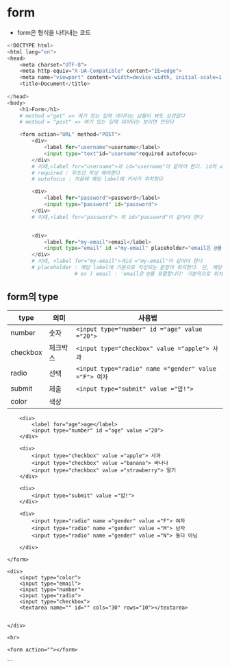# form
- form은 형식을 나타내는 코드

```python
<!DOCTYPE html>
<html lang="en">
<head>
    <meta charset="UTF-8">
    <meta http-equiv="X-UA-Compatible" content="IE=edge">
    <meta name="viewport" content="width=device-width, initial-scale=1.0">
    <title>Document</title>
   
</head>
<body>
    <h1>Form</h1>
    # method ="get" => 여기 있는 입력 데이터는 남들이 봐도 상관없다
    # method = "post" => 여기 있는 입력 데이터는 보이면 안된다

    <form action="URL" method="POST">
        <div>
            <label for="username">username</label>
            <input type="text"id="username"required autofocus>
        </div>
        # 이때,<label for="username">과 id="username"이 같아야 한다. id의 username에 기반하여 lable을 하겠다는 의미
        # required : 무조건 작성 해야한다
        # autofocus : 처음에 해당 label에 커서가 위치한다

        <div>
            <label for="password">password</label>
            <input type="password" id="password">
        </div>
        # 이때,<label for="password"> 와 id="password"이 같아야 한다 


        <div>
            <label for="my-email">email</label>
            <input type="email" id ="my-email" placeholder="email은 @를 포함합니다">
        </div>
        # 이때, <label for="my-email">과id ="my-email"이 같아야 한다
        # placeholder : 해당 label에 기본으로 작성되는 문장이 위치한다. 단, 해당 form의 결과에 영향 X
                      # ex ) email : 'email은 @를 포함합니다' 기본적으로 위치
```
## form의 type
|type|의미|사용법|
|---|---|---|
|number|숫자|`<input type="number" id ="age" value ="20">`|
|checkbox|체크박스|`<input type="checkbox" value ="apple"> 사과`|
|radio|선택|`<input type="radio" name ="gender" value ="F"> 여자`|
|submit|제출|`<input type="submit" value ="얍!">`|
|color|색상|



        <div>
            <label for="age">age</label>
            <input type="number" id ="age" value ="20">
        </div>

        <div>
            <input type="checkbox" value ="apple"> 사과
            <input type="checkbox" value ="banana"> 바나나
            <input type="checkbox" value ="strawberry"> 딸기
        </div>

        <div>
            <input type="submit" value ="얍!">
        </div>

        <div>
            <input type="radio" name ="gender" value ="F"> 여자
            <input type="radio" name ="gender" value ="M"> 남자
            <input type="radio" name ="gender" value ="N"> 둘다 아님

        </div>

    </form>

    <div>
        <input type="color">
        <input type="email">
        <input type="number">
        <input type="radio">
        <input type="checkbox">
        <textarea name="" id="" cols="30" rows="10"></textarea>


    </div>

    <hr>

    <form action=""></form>
</body>
    
</html>
```
